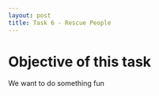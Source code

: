 ```yaml
---
layout: post
title: Task 6 - Rescue People
---
```

# Objective of this task
We want to do something fun
